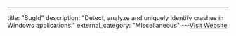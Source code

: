 ---
title: "BugId"
description: "Detect, analyze and uniquely identify crashes in Windows applications."
external_category: "Miscellaneous"
---[Visit Website](https://github.com/SkyLined/BugId)

